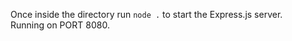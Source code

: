 Once inside the directory run `node .` to start the Express.js server. </br>
Running on PORT 8080. </br>